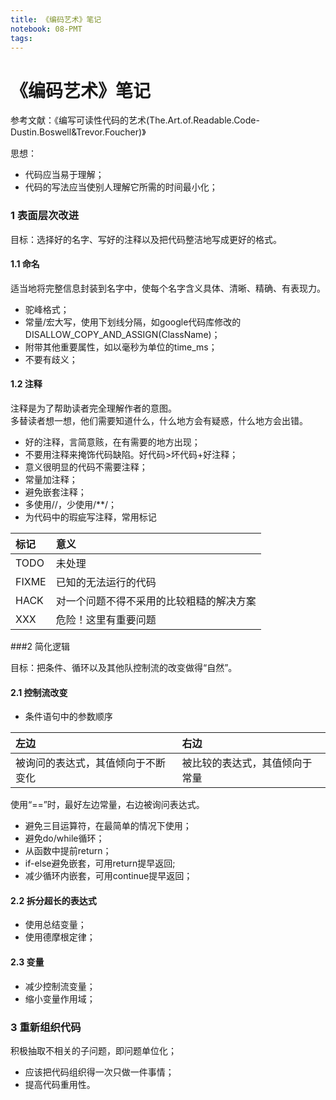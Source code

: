 ```yaml
---
title: 《编码艺术》笔记
notebook: 08-PMT
tags:
---
```


《编码艺术》笔记
=================

参考文献：《编写可读性代码的艺术(The.Art.of.Readable.Code-Dustin.Boswell&Trevor.Foucher)》


思想：

* 代码应当易于理解；
* 代码的写法应当使别人理解它所需的时间最小化；


### 1 表面层次改进

目标：选择好的名字、写好的注释以及把代码整洁地写成更好的格式。

#### 1.1 命名

适当地将完整信息封装到名字中，使每个名字含义具体、清晰、精确、有表现力。  

* 驼峰格式；
* 常量/宏大写，使用下划线分隔，如google代码库修改的DISALLOW_COPY_AND_ASSIGN(ClassName)；
* 附带其他重要属性，如以毫秒为单位的time_ms；
* 不要有歧义；

#### 1.2 注释

注释是为了帮助读者完全理解作者的意图。  
多替读者想一想，他们需要知道什么，什么地方会有疑惑，什么地方会出错。

* 好的注释，言简意赅，在有需要的地方出现；
* 不要用注释来掩饰代码缺陷。好代码>坏代码+好注释；
* 意义很明显的代码不需要注释；
* 常量加注释；
* 避免嵌套注释；
* 多使用//，少使用/**/；
* 为代码中的瑕疵写注释，常用标记

|标记|意义|  
|:--|:--|  
|TODO|未处理|  
|FIXME|已知的无法运行的代码|  
|HACK|对一个问题不得不采用的比较粗糙的解决方案|  
|XXX|危险！这里有重要问题|  

###2 简化逻辑

目标：把条件、循环以及其他队控制流的改变做得“自然”。

#### 2.1 控制流改变

* 条件语句中的参数顺序

|左边|右边|
|:--|:--|
|被询问的表达式，其值倾向于不断变化|被比较的表达式，其值倾向于常量|

使用“==”时，最好左边常量，右边被询问表达式。

* 避免三目运算符，在最简单的情况下使用；
* 避免do/while循环；
* 从函数中提前return；
* if-else避免嵌套，可用return提早返回;
* 减少循环内嵌套，可用continue提早返回；

#### 2.2 拆分超长的表达式

* 使用总结变量；
* 使用德摩根定律；

#### 2.3 变量

* 减少控制流变量；
* 缩小变量作用域；

### 3 重新组织代码

积极抽取不相关的子问题，即问题单位化；  

* 应该把代码组织得一次只做一件事情；
* 提高代码重用性。




